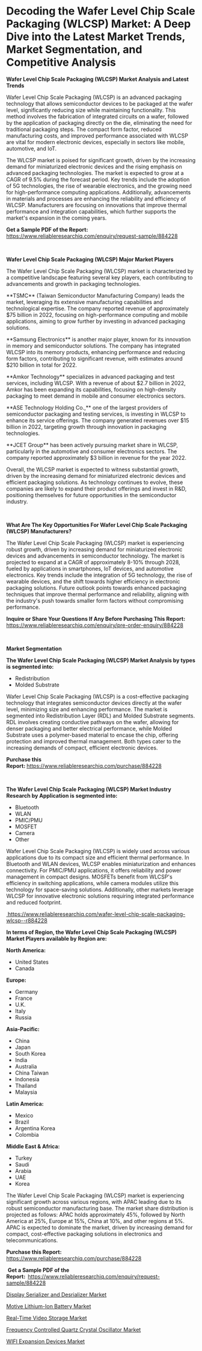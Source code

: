 <p><h1>Decoding the Wafer Level Chip Scale Packaging (WLCSP) Market: A Deep Dive into the Latest Market Trends, Market Segmentation, and Competitive Analysis</h1></p><p><strong>Wafer Level Chip Scale Packaging (WLCSP) Market Analysis and Latest Trends</strong></p>
<p><p>Wafer Level Chip Scale Packaging (WLCSP) is an advanced packaging technology that allows semiconductor devices to be packaged at the wafer level, significantly reducing size while maintaining functionality. This method involves the fabrication of integrated circuits on a wafer, followed by the application of packaging directly on the die, eliminating the need for traditional packaging steps. The compact form factor, reduced manufacturing costs, and improved performance associated with WLCSP are vital for modern electronic devices, especially in sectors like mobile, automotive, and IoT.</p><p>The WLCSP market is poised for significant growth, driven by the increasing demand for miniaturized electronic devices and the rising emphasis on advanced packaging technologies. The market is expected to grow at a CAGR of 9.5% during the forecast period. Key trends include the adoption of 5G technologies, the rise of wearable electronics, and the growing need for high-performance computing applications. Additionally, advancements in materials and processes are enhancing the reliability and efficiency of WLCSP. Manufacturers are focusing on innovations that improve thermal performance and integration capabilities, which further supports the market's expansion in the coming years.</p></p>
<p><strong>Get a Sample PDF of the Report:&nbsp;</strong> <a href="https://www.reliableresearchiq.com/enquiry/request-sample/884228?utm_campaign=973&utm_medium=2&utm_source=Github&utm_content=ia&utm_term=06042025&utm_id=wafer-level-chip-scale-packaging-wlcsp">https://www.reliableresearchiq.com/enquiry/request-sample/884228</a></p>
<p>&nbsp;</p>
<p><strong>Wafer Level Chip Scale Packaging (WLCSP) Major Market Players</strong></p>
<p><p>The Wafer Level Chip Scale Packaging (WLCSP) market is characterized by a competitive landscape featuring several key players, each contributing to advancements and growth in packaging technologies. </p><p>**TSMC** (Taiwan Semiconductor Manufacturing Company) leads the market, leveraging its extensive manufacturing capabilities and technological expertise. The company reported revenue of approximately $75 billion in 2022, focusing on high-performance computing and mobile applications, aiming to grow further by investing in advanced packaging solutions.</p><p>**Samsung Electronics** is another major player, known for its innovation in memory and semiconductor solutions. The company has integrated WLCSP into its memory products, enhancing performance and reducing form factors, contributing to significant revenue, with estimates around $210 billion in total for 2022.</p><p>**Amkor Technology** specializes in advanced packaging and test services, including WLCSP. With a revenue of about $2.7 billion in 2022, Amkor has been expanding its capabilities, focusing on high-density packaging to meet demand in mobile and consumer electronics sectors.</p><p>**ASE Technology Holding Co.,** one of the largest providers of semiconductor packaging and testing services, is investing in WLCSP to enhance its service offerings. The company generated revenues over $15 billion in 2022, targeting growth through innovation in packaging technologies.</p><p>**JCET Group** has been actively pursuing market share in WLCSP, particularly in the automotive and consumer electronics sectors. The company reported approximately $3 billion in revenue for the year 2022.</p><p>Overall, the WLCSP market is expected to witness substantial growth, driven by the increasing demand for miniaturized electronic devices and efficient packaging solutions. As technology continues to evolve, these companies are likely to expand their product offerings and invest in R&D, positioning themselves for future opportunities in the semiconductor industry.</p></p>
<p>&nbsp;</p>
<p><strong>What Are The Key Opportunities For Wafer Level Chip Scale Packaging (WLCSP) Manufacturers?</strong></p>
<p><p>The Wafer Level Chip Scale Packaging (WLCSP) market is experiencing robust growth, driven by increasing demand for miniaturized electronic devices and advancements in semiconductor technology. The market is projected to expand at a CAGR of approximately 8-10% through 2028, fueled by applications in smartphones, IoT devices, and automotive electronics. Key trends include the integration of 5G technology, the rise of wearable devices, and the shift towards higher efficiency in electronic packaging solutions. Future outlook points towards enhanced packaging techniques that improve thermal performance and reliability, aligning with the industry's push towards smaller form factors without compromising performance.</p></p>
<p><strong>Inquire or Share Your Questions If Any Before Purchasing This Report:</strong> <a href="https://www.reliableresearchiq.com/enquiry/pre-order-enquiry/884228?utm_campaign=973&utm_medium=2&utm_source=Github&utm_content=ia&utm_term=06042025&utm_id=wafer-level-chip-scale-packaging-wlcsp">https://www.reliableresearchiq.com/enquiry/pre-order-enquiry/884228</a></p>
<p>&nbsp;</p>
<p><strong>Market Segmentation</strong></p>
<p><strong>The Wafer Level Chip Scale Packaging (WLCSP) Market Analysis by types is segmented into:</strong></p>
<p><ul><li>Redistribution</li><li>Molded Substrate</li></ul></p>
<p><p>Wafer Level Chip Scale Packaging (WLCSP) is a cost-effective packaging technology that integrates semiconductor devices directly at the wafer level, minimizing size and enhancing performance. The market is segmented into Redistribution Layer (RDL) and Molded Substrate segments. RDL involves creating conductive pathways on the wafer, allowing for denser packaging and better electrical performance, while Molded Substrate uses a polymer-based material to encase the chip, offering protection and improved thermal management. Both types cater to the increasing demands of compact, efficient electronic devices.</p></p>
<p><strong>Purchase this Report:&nbsp;</strong><a href="https://www.reliableresearchiq.com/purchase/884228?utm_campaign=973&utm_medium=2&utm_source=Github&utm_content=ia&utm_term=06042025&utm_id=wafer-level-chip-scale-packaging-wlcsp">https://www.reliableresearchiq.com/purchase/884228</a></p>
<p>&nbsp;</p>
<p><strong>The Wafer Level Chip Scale Packaging (WLCSP) Market Industry Research by Application is segmented into:</strong></p>
<p><ul><li>Bluetooth</li><li>WLAN</li><li>PMIC/PMU</li><li>MOSFET</li><li>Camera</li><li>Other</li></ul></p>
<p><p>Wafer Level Chip Scale Packaging (WLCSP) is widely used across various applications due to its compact size and efficient thermal performance. In Bluetooth and WLAN devices, WLCSP enables miniaturization and enhances connectivity. For PMIC/PMU applications, it offers reliability and power management in compact designs. MOSFETs benefit from WLCSP's efficiency in switching applications, while camera modules utilize this technology for space-saving solutions. Additionally, other markets leverage WLCSP for innovative electronic solutions requiring integrated performance and reduced footprint.</p></p>
<p><a href="https://www.reliableresearchiq.com/wafer-level-chip-scale-packaging-wlcsp--r884228?utm_campaign=973&utm_medium=2&utm_source=Github&utm_content=ia&utm_term=06042025&utm_id=wafer-level-chip-scale-packaging-wlcsp">&nbsp;https://www.reliableresearchiq.com/wafer-level-chip-scale-packaging-wlcsp--r884228</a></p>
<p><strong>In terms of Region, the Wafer Level Chip Scale Packaging (WLCSP) Market Players available by Region are:</strong></p>
<p>
    <p> <strong> North America: </strong>
        <ul>
            <li>United States</li>
            <li>Canada</li>
        </ul>
        </p> 
    <p> <strong> Europe: </strong>
        <ul>
            <li>Germany</li>
            <li>France</li>
            <li>U.K.</li>
            <li>Italy</li>
            <li>Russia</li>
        </ul>
        </p> 
    <p> <strong> Asia-Pacific: </strong>
        <ul>
            <li>China</li>
            <li>Japan</li>
            <li>South Korea</li>
            <li>India</li>
            <li>Australia</li>
            <li>China Taiwan</li>
            <li>Indonesia</li>
            <li>Thailand</li>
            <li>Malaysia</li>
        </ul>
        </p> 
    <p> <strong> Latin America: </strong>
        <ul>
            <li>Mexico</li>
            <li>Brazil</li>
            <li>Argentina Korea</li>
            <li>Colombia</li>
        </ul>
        </p> 
    <p> <strong> Middle East & Africa: </strong>
        <ul>
            <li>Turkey</li>
            <li>Saudi</li>
            <li>Arabia</li>
            <li>UAE</li>
            <li>Korea</li>
        </ul>
    </p>
    </p>
<p><p>The Wafer Level Chip Scale Packaging (WLCSP) market is experiencing significant growth across various regions, with APAC leading due to its robust semiconductor manufacturing base. The market share distribution is projected as follows: APAC holds approximately 45%, followed by North America at 25%, Europe at 15%, China at 10%, and other regions at 5%. APAC is expected to dominate the market, driven by increasing demand for compact, cost-effective packaging solutions in electronics and telecommunications.</p></p>
<p><strong>Purchase this Report: </strong><a href="https://www.reliableresearchiq.com/purchase/884228?utm_campaign=973&utm_medium=2&utm_source=Github&utm_content=ia&utm_term=06042025&utm_id=wafer-level-chip-scale-packaging-wlcsp">https://www.reliableresearchiq.com/purchase/884228</a></p>
<p>&nbsp;<strong>Get a Sample PDF of the Report:&nbsp;&nbsp;</strong><a href="https://www.reliableresearchiq.com/enquiry/request-sample/884228?utm_campaign=973&utm_medium=2&utm_source=Github&utm_content=ia&utm_term=06042025&utm_id=wafer-level-chip-scale-packaging-wlcsp">https://www.reliableresearchiq.com/enquiry/request-sample/884228</a></p>
<p><strong></strong></p>
<p><p><a href="https://github.com/kaidaloeckf7/Market-Research-Report-List-1/blob/main/display-serializer-and-desrializer-market.md?utm_campaign=973&utm_medium=2&utm_source=Github&utm_content=ia&utm_term=06042025&utm_id=wafer-level-chip-scale-packaging-wlcsp">Display Serializer and Desrializer Market</a></p><p><a href="https://github.com/arifasabeygb/Market-Research-Report-List-1/blob/main/motive-lithium-ion-battery-market.md?utm_campaign=973&utm_medium=2&utm_source=Github&utm_content=ia&utm_term=06042025&utm_id=wafer-level-chip-scale-packaging-wlcsp">Motive Lithium-Ion Battery Market</a></p><p><a href="https://github.com/theyasnare5w/Market-Research-Report-List-1/blob/main/real-time-video-storage-market.md?utm_campaign=973&utm_medium=2&utm_source=Github&utm_content=ia&utm_term=06042025&utm_id=wafer-level-chip-scale-packaging-wlcsp">Real-Time Video Storage Market</a></p><p><a href="https://github.com/nacarnzina/Market-Research-Report-List-1/blob/main/frequency-controlled-quartz-crystal-oscillator-market.md?utm_campaign=973&utm_medium=2&utm_source=Github&utm_content=ia&utm_term=06042025&utm_id=wafer-level-chip-scale-packaging-wlcsp">Frequency Controlled Quartz Crystal Oscillator Market</a></p><p><a href="https://github.com/ocambdidarhz/Market-Research-Report-List-1/blob/main/wifi-expansion-devices-market.md?utm_campaign=973&utm_medium=2&utm_source=Github&utm_content=ia&utm_term=06042025&utm_id=wafer-level-chip-scale-packaging-wlcsp">WIFI Expansion Devices Market</a></p></p>